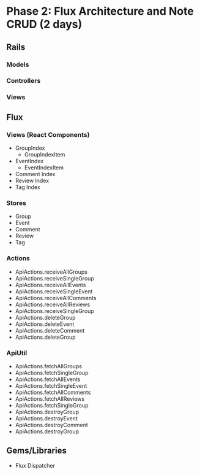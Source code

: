 # Phase 2: Flux Architecture and Note CRUD (2 days)

## Rails
### Models

### Controllers

### Views

## Flux
### Views (React Components)
* GroupIndex
  - GroupIndexItem
* EventIndex
  - EventIndexItem
* Comment Index
* Review Index
* Tag Index

### Stores
* Group
* Event
* Comment
* Review
* Tag

### Actions
* ApiActions.receiveAllGroups
* ApiActions.receiveSingleGroup
* ApiActions.receiveAllEvents
* ApiActions.receiveSingleEvent
* ApiActions.receiveAllComments
* ApiActions.receiveAllReviews
* ApiActions.receiveSingleGroup
* ApiActions.deleteGroup
* ApiActions.deleteEvent
* ApiActions.deleteComment
* ApiActions.deleteGroup

### ApiUtil
* ApiActions.fetchAllGroups
* ApiActions.fetchSingleGroup
* ApiActions.fetchAllEvents
* ApiActions.fetchSingleEvent
* ApiActions.fetchAllComments
* ApiActions.fetchAllReviews
* ApiActions.fetchSingleGroup
* ApiActions.destroyGroup
* ApiActions.destroyEvent
* ApiActions.destroyComment
* ApiActions.destroyGroup

## Gems/Libraries
* Flux Dispatcher

